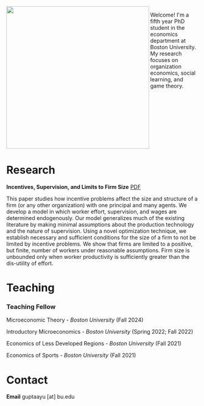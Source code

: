 <img class = "image" align = "left" style = "width:375px; max-width:100%" src = "/Images/Gupta - Large.jpg"/>

Welcome! I'm a fifth year PhD student in the economics department at Boston University. My research focuses on organization economics, social learning, and game theory.

<br clear = "left" />

# Research

**Incentives, Supervision, and Limits to Firm Size** [PDF](Files/Draft-14.pdf)

This paper studies how incentive problems affect the size and structure of a firm (or any other organization) with one principal and many agents. We develop a model in which worker effort, supervision, and wages are determined endogenously. Our model generalizes much of the existing literature by making minimal assumptions about the production technology and the nature of supervision. Using a novel optimization technique, we establish necessary and sufficient conditions for the size of a firm to not be limited by incentive problems. We show that firms are limited to a positive, but finite, number of workers under reasonable assumptions. Firm size is unbounded only when worker productivity is sufficiently greater than the dis-utility of effort.

# Teaching

### Teaching Fellow

Microeconomic Theory - _Boston University_ (Fall 2024)

Introductory Microeconomics - _Boston University_ (Spring 2022; Fall 2022)

Economics of Less Developed Regions - _Boston University_ (Fall 2021)

Economics of Sports - _Boston University_ (Fall 2021)



# Contact

**Email** guptaayu [at] bu.edu
